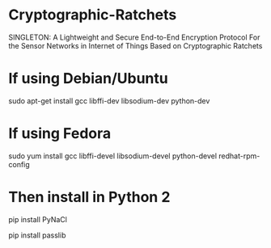 # Cryptographic-Ratchets

SINGLETON: A Lightweight and Secure End-to-End Encryption Protocol For the Sensor Networks in Internet of Things Based on Cryptographic Ratchets

# If using Debian/Ubuntu
sudo apt-get install gcc libffi-dev libsodium-dev python-dev

# If using Fedora
sudo yum install gcc libffi-devel libsodium-devel python-devel redhat-rpm-config

# Then install in Python 2
pip install PyNaCl

pip install passlib
